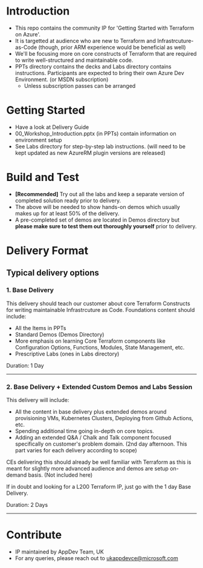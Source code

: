 # Introduction 
* This repo contains the community IP for 'Getting Started with Terraform on Azure'. 
* It is targetted at audience who are new to Terraform and Infrastrcuture-as-Code (though, prior ARM experience would be beneficial as well)
* We'll be focusing more on core constructs of Terraform that are required to write well-structured and maintainable code.
* PPTs directory contains the decks and Labs directory contains instructions. Participants are expected to bring their own Azure Dev Environment. (or MSDN subscription)
    * Unless subscription passes can be arranged 

# Getting Started
* Have a look at Delivery Guide 
* 00_Workshop_Introduction.pptx (in PPTs) contain information on environment setup
* See Labs directory for step-by-step lab instructions. (will need to be kept updated as new AzureRM plugin versions are released)

# Build and Test
* **[Recommended]** Try out all the labs and keep a separate version of completed solution ready prior to delivery. 
* The above will be needed to show hands-on demos which usually makes up for at least 50% of the delivery.
* A pre-completed set of demos are located in Demos directory but **please make sure to test them out thoroughly yourself** prior to delivery.

# Delivery Format

## Typical delivery options

### 1. Base Delivery
This delivery should teach our customer about core Terraform Constructs for writing maintainable Infrastrcuture as Code. Foundations content should include:

* All the Items in PPTs
* Standard Demos (Demos Directory)
* More emphasis on learning Core Terraform components like Configuration Options, Functions, Modules, State Management, etc. 
* Prescriptive Labs (ones in Labs directory)

Duration: 1 Day

---

### 2. Base Delivery + Extended Custom Demos and Labs Session

This delivery will include:

* All the content in base delivery plus extended demos around provisioning VMs, Kubernetes Clusters, Deploying from Github Actions, etc. 
* Spending additional time going in-depth on core topics.
* Adding an extended Q&A / Chalk and Talk component focused specifically on customer's problem domain. (2nd day afternoon. This part varies for each delivery according to scope)

CEs delivering this should already be well familiar with Terraform as this is meant for slightly more advanced audience and demos are setup on-demand basis. (Not included here)

If in doubt and looking for a L200 Terraform IP, just go with the 1 day Base Delivery.

Duration: 2 Days

---

# Contribute
* IP maintained by AppDev Team, UK
* For any queries, please reach out to ukappdevce@microsoft.com